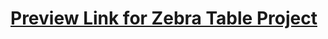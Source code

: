 # [Preview Link for Zebra Table Project](https://htmlpreview.github.io/?https://github.com/selimbiber/30Day30Project-HTML5-CSS3-Challenges/blob/main/Day18-zebra-table/index.html)
